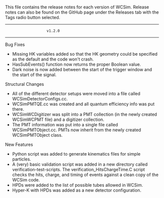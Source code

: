 This file contains the release notes for each version of WCSim. Release notes can also be found on the GitHub page under the Releases tab with the Tags radio button selected. 

*************************************************************
                       v1.2.0        
*************************************************************
Bug Fixes
* Missing HK variables added so that the HK geometry could be specified as the default and the code won't crash. 
* HasSubEvents() function now returns the proper Boolean value. 
* Dark noise is now added between the start of the trigger window and the start of the signal. 

Structural Changes
* All of the different detector setups were moved into a file called WCSimDetectorConfigs.cc.
* WCSimPMTQE.cc was created and all quantum efficiency info was put there.
* WCSimWCDigitizer was split into a PMT collection (in the newly created WCSimWCPMT file) and a digitizer collection.
* The PMT information was put into a single file called WCSimPMTObject.cc. PMTs now inherit from the newly created WCSimPMTObject class. 

New Features
* Python script was added to generate kinematics files for simple particles. 
* A (very) basic validation script was added in a new directory called verification-test-scripts. The verification_HitsChargeTime.C script checks the hits, charge, and timing of events against a clean copy of the WCSim code. 
* HPDs were added to the list of possible tubes allowed in WCSim.
* Hyper-K with HPDs was added as a new detector configuration. 

